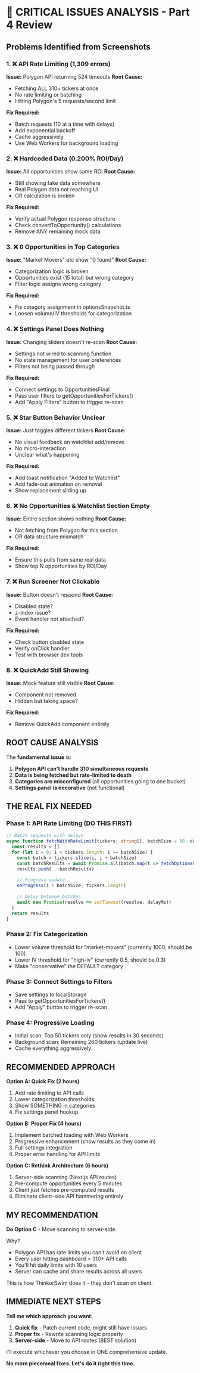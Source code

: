 # 🚨 CRITICAL ISSUES ANALYSIS - Part 4 Review

## Problems Identified from Screenshots

### 1. ❌ **API Rate Limiting (1,309 errors)**
**Issue:** Polygon API returning 524 timeouts
**Root Cause:** 
- Fetching ALL 310+ tickers at once
- No rate limiting or batching
- Hitting Polygon's 5 requests/second limit

**Fix Required:**
- Batch requests (10 at a time with delays)
- Add exponential backoff
- Cache aggressively
- Use Web Workers for background loading

### 2. ❌ **Hardcoded Data (0.200% ROI/Day)**
**Issue:** All opportunities show same ROI
**Root Cause:** 
- Still showing fake data somewhere
- Real Polygon data not reaching UI
- OR calculation is broken

**Fix Required:**
- Verify actual Polygon response structure
- Check convertToOpportunity() calculations
- Remove ANY remaining mock data

### 3. ❌ **0 Opportunities in Top Categories**
**Issue:** "Market Movers" etc show "0 found"
**Root Cause:**
- Categorization logic is broken
- Opportunities exist (15 total) but wrong category
- Filter logic assigns wrong category

**Fix Required:**
- Fix category assignment in optionsSnapshot.ts
- Loosen volume/IV thresholds for categorization

### 4. ❌ **Settings Panel Does Nothing**
**Issue:** Changing sliders doesn't re-scan
**Root Cause:**
- Settings not wired to scanning function
- No state management for user preferences
- Filters not being passed through

**Fix Required:**
- Connect settings to OpportunitiesFinal
- Pass user filters to getOpportunitiesForTickers()
- Add "Apply Filters" button to trigger re-scan

### 5. ❌ **Star Button Behavior Unclear**
**Issue:** Just toggles different tickers
**Root Cause:**
- No visual feedback on watchlist add/remove
- No micro-interaction
- Unclear what's happening

**Fix Required:**
- Add toast notification "Added to Watchlist"
- Add fade-out animation on removal
- Show replacement sliding up

### 6. ❌ **No Opportunities & Watchlist Section Empty**
**Issue:** Entire section shows nothing
**Root Cause:**
- Not fetching from Polygon for this section
- OR data structure mismatch

**Fix Required:**
- Ensure this pulls from same real data
- Show top N opportunities by ROI/Day

### 7. ❌ **Run Screener Not Clickable**
**Issue:** Button doesn't respond
**Root Cause:**
- Disabled state?
- z-index issue?
- Event handler not attached?

**Fix Required:**
- Check button disabled state
- Verify onClick handler
- Test with browser dev tools

### 8. ❌ **QuickAdd Still Showing**
**Issue:** Mock feature still visible
**Root Cause:**
- Component not removed
- Hidden but taking space?

**Fix Required:**
- Remove QuickAdd component entirely

## ROOT CAUSE ANALYSIS

The **fundamental issue** is:
1. **Polygon API can't handle 310 simultaneous requests**
2. **Data is being fetched but rate-limited to death**
3. **Categories are misconfigured** (all opportunities going to one bucket)
4. **Settings panel is decorative** (not functional)

## THE REAL FIX NEEDED

### Phase 1: API Rate Limiting (DO THIS FIRST)
```typescript
// Batch requests with delays
async function fetchWithRateLimit(tickers: string[], batchSize = 10, delayMs = 200) {
  const results = []
  for (let i = 0; i < tickers.length; i += batchSize) {
    const batch = tickers.slice(i, i + batchSize)
    const batchResults = await Promise.all(batch.map(t => fetchOptionsChain(t)))
    results.push(...batchResults)
    
    // Progress update
    onProgress(i + batchSize, tickers.length)
    
    // Delay between batches
    await new Promise(resolve => setTimeout(resolve, delayMs))
  }
  return results
}
```

### Phase 2: Fix Categorization
- Lower volume threshold for "market-movers" (currently 1000, should be 100)
- Lower IV threshold for "high-iv" (currently 0.5, should be 0.3)
- Make "conservative" the DEFAULT category

### Phase 3: Connect Settings to Filters
- Save settings to localStorage
- Pass to getOpportunitiesForTickers()
- Add "Apply" button to trigger re-scan

### Phase 4: Progressive Loading
- Initial scan: Top 50 tickers only (show results in 30 seconds)
- Background scan: Remaining 260 tickers (update live)
- Cache everything aggressively

## RECOMMENDED APPROACH

**Option A: Quick Fix (2 hours)**
1. Add rate limiting to API calls
2. Lower categorization thresholds
3. Show SOMETHING in categories
4. Fix settings panel hookup

**Option B: Proper Fix (4 hours)**
1. Implement batched loading with Web Workers
2. Progressive enhancement (show results as they come in)
3. Full settings integration
4. Proper error handling for API limits

**Option C: Rethink Architecture (6 hours)**
1. Server-side scanning (Next.js API routes)
2. Pre-compute opportunities every 5 minutes
3. Client just fetches pre-computed results
4. Eliminate client-side API hammering entirely

## MY RECOMMENDATION

**Do Option C** - Move scanning to server-side.

Why?
- Polygon API has rate limits you can't avoid on client
- Every user hitting dashboard = 310+ API calls
- You'll hit daily limits with 10 users
- Server can cache and share results across all users

This is how ThinkorSwim does it - they don't scan on client.

## IMMEDIATE NEXT STEPS

**Tell me which approach you want:**

1. **Quick fix** - Patch current code, might still have issues
2. **Proper fix** - Rewrite scanning logic properly  
3. **Server-side** - Move to API routes (BEST solution)

I'll execute whichever you choose in ONE comprehensive update.

**No more piecemeal fixes. Let's do it right this time.**
